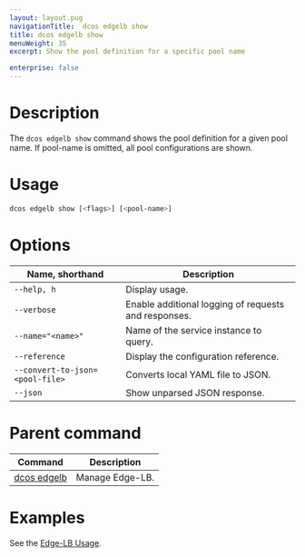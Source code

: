 ```yaml
---
layout: layout.pug
navigationTitle:  dcos edgelb show
title: dcos edgelb show
menuWeight: 35
excerpt: Show the pool definition for a specific pool name

enterprise: false
---
```


# Description
The `dcos edgelb show` command shows the pool definition for a given pool name. If pool-name is omitted, all pool configurations are shown.

# Usage

```bash
dcos edgelb show [<flags>] [<pool-name>]
```

# Options

| Name, shorthand | Description |
|---------|-------------|
| `--help, h`   | Display usage. |
| `--verbose`   | Enable additional logging of requests and responses. |
| `--name="<name>"`   | Name of the service instance to query. |
| `--reference` | Display the configuration reference. |
| `--convert-to-json=<pool-file>` | Converts local YAML file to JSON. |
| `--json` | Show unparsed JSON response. |

# Parent command

| Command | Description |
|---------|-------------|
| [dcos edgelb](/services/edge-lb/1.1/cli-reference/) |  Manage Edge-LB. |

# Examples

See the [Edge-LB Usage](/services/edge-lb/1.1/usage/).
